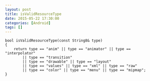 ```yaml
---
layout: post
title: isValidResourceType
date: 2015-05-22 17:30:00
categories: [Android]
tags: []
---
```

	bool isValidResourceType(const String8& type)
	{
	    return type == "anim" || type == "animator" || type == "interpolator"
	        || type == "transition"
	        || type == "drawable" || type == "layout"
	        || type == "values" || type == "xml" || type == "raw"
	        || type == "color" || type == "menu" || type == "mipmap";
	}
